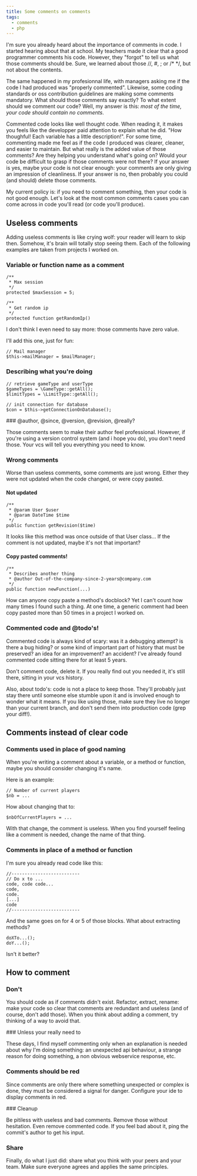 ```yaml
---
title: Some comments on comments
tags:
  - comments
  - php
---
```


I'm sure you already heard about the importance of comments in code. I started hearing about that at school. My teachers made it clear that a good programmer comments his code. However, they "forgot" to tell us what those comments should be. Sure, we learned about those //, #, ; or /* \*/, but not about the contents.

The same happened in my profesionnal life, with managers asking me if the code I had produced was "properly commented". Likewise, some coding standards or oss contribution guidelines are making some comments mandatory. What should those comments say exactly? To what extent should we comment our code? Well, my answer is this: *most of the time, your code should contain no comments*.

Commented code looks like well thought code. When reading it, it makes you feels like the developper paid attention to explain what he did. "How thoughful! Each variable has a little description!". For some time, commenting made me feel as if the code I produced was clearer, cleaner, and easier to maintain. But what really is the added value of those comments? Are they helping you understand what's going on? Would your code be difficult to grasp if those comments were not there? If your answer is yes, maybe your code is not clear enough: your comments are only giving an impression of cleanliness. If your answer is no, then probably you could (and should) delete those comments.

My current policy is: if you need to comment something, then your code is not good enough. Let's look at the most common comments cases you can come across in code you'll read (or code you'll produce).

## Useless comments

Adding useless comments is like crying wolf: your reader will learn to skip then. Somehow, it's brain will totally stop seeing them. Each of the following examples are taken from projects I worked on.

### Variable or function name as a comment

    /**
     * Max session
     */
    protected $maxSession = 5;

    /**
     * Get random ip
     */
    protected function getRandomIp()

I don't think I even need to say more: those comments have zero value.

I'll add this one, just for fun:

    // Mail manager
    $this->mailManager = $mailManager;


### Describing what you're doing

    // retrieve gameType and userType
    $gameTypes = \GameType::getAll();
    $limitTypes = \LimitType::getAll();

    // init connection for database
    $con = $this->getConnectionOnDatabase();

### @author, @since, @version, @revision, @really?

Those comments seem to make their author feel professional. However, if you're using a version control system (and i hope you do), you don't need those. Your vcs will tell you everything you need to know.

### Wrong comments

Worse than useless comments, some comments are just wrong. Either they were not updated when the code changed, or were copy pasted.

#### Not updated

    /**
     * @param User $user
     * @param DateTime $time
     */
    public function getRevision($time)

It looks like this method was once outside of that User class...
If the comment is not updated, maybe it's not that important?

#### Copy pasted comments!

    /**
     * Describes another thing
     * @author Out-of-the-company-since-2-years@company.com
     */
    public function newFunction(...)

How can anyone copy paste a method's docblock? Yet I can't count how many times I found such a thing. At one time, a generic comment had been copy pasted more than 50 times in a project I worked on.

### Commented code and @todo's!

Commented code is always kind of scary: was it a debugging attempt? is there a bug hiding? or some kind of important part of history that must be preserved? an idea for an improvement? an accident? I've already found commented code sitting there for at least 5 years.

Don't comment code, delete it. If you really find out you needed it, it's still there, sitting in your vcs history.

Also, about todo's: code is not a place to keep those. They'll probably just stay there until someone else stumble upon it and is involved enough to wonder what it means. If you like using those, make sure they live no longer than your current branch, and don't send them into production code (grep your diff!).

## Comments instead of clear code

### Comments used in place of good naming

When you're writing a comment about a variable, or a method or function, maybe you should consider changing it's name.

Here is an example:

    // Number of current players
    $nb = ...

How about changing that to:

    $nbOfCurrentPlayers = ...

With that change, the comment is useless. When you find yourself feeling like a comment is needed, change the name of that thing.

### Comments in place of a method or function

I'm sure you already read code like this: 

    //--------------------------
    // Do x to ...
    code, code code...
    code,
    code.
    [...]
    code
    //--------------------------

And the same goes on for 4 or 5 of those blocks. What about extracting methods?

    doXTo...();
    doY...();

Isn't it better?

## How to comment

### Don't

You should code as if comments didn't exist. Refactor, extract, rename: make your code so clear that comments are redundant and useless (and of course, don't add those). When you think about adding a comment, try thinking of a way to avoid that.

### Unless your really need to

These days, I find myself commenting only when an explanation is needed about why I'm doing something: an unexpected api behaviour, a strange reason for doing something, a non obvious webservice response, etc.

### Comments should be red

Since comments are only there where something unexpected or complex is done, they must be considered a signal for danger. Configure your ide to display comments in red.

### Cleanup

Be pitiless with useless and bad comments. Remove those without hesitation. Even remove commented code. If you feel bad about it, ping the commit's author to get his input.

### Share

Finally, do what I just did: share what you think with your peers and your team. Make sure everyone agrees and applies the same principles.
